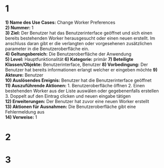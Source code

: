 # 1
**1) Name des Use Cases:** Change Worker Preferences  
**2) Nummer:** 1  
**3) Ziel:** Der Benutzer hat das Benutzerinterface geöffnet und sich einen bereits bestehenden Worker herausgesucht oder einen neuen erstellt. Im anschluss daran gibt er die verlangten oder vorgesehenen zusätzlichen parameter in die Benutzeroberfläche ein.  
**4) Geltungsbereich:** Die Benutzeroberfläche der Anwendung  
**5) Level:** Hauptfunktionalität
**6) Kategorie:** primär
**7) Beteiligte Klassen/Objekte:** Benutzerinterface, Benutzer
**8) Vorbedingung:** Der Benutzer hat bereits informationen erlangt welcher er eingeben möchte
**9) Akteure:** Benutzer  
**10) Auslösendes Ereignis:** Benutzer hat die Benutzerinterface geöffnet  
**11) Auszuführende Aktionen:** 1. Benutzeroberfläche öffnen  2. Einen bestehenden Worker aus der Liste auswälen oder gegebenenfalls erstellen 3. Doppelt auf den Eintrag clicken und neuen eingabe tätigen  
**12) Erweiterungen:** Der Benutzer hat zuvor eine neuen Worker erstellt  
**13) Aktionen für Ausnahmen:** Die Benutzeroberfläche gibt eine Fehlermeldung aus  
**14) Verweise:** 1  

# 2

# 3